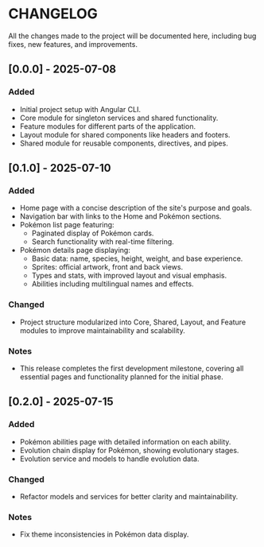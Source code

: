# CHANGELOG
All the changes made to the project will be documented here, including bug fixes, new features, and improvements.
## [0.0.0] - 2025-07-08
### Added
- Initial project setup with Angular CLI.
- Core module for singleton services and shared functionality.
- Feature modules for different parts of the application.
- Layout module for shared components like headers and footers.
- Shared module for reusable components, directives, and pipes.


## [0.1.0] - 2025-07-10

### Added
- Home page with a concise description of the site's purpose and goals.
- Navigation bar with links to the Home and Pokémon sections.
- Pokémon list page featuring:
  - Paginated display of Pokémon cards.
  - Search functionality with real-time filtering.
- Pokémon details page displaying:
  - Basic data: name, species, height, weight, and base experience.
  - Sprites: official artwork, front and back views.
  - Types and stats, with improved layout and visual emphasis.
  - Abilities including multilingual names and effects.

### Changed
- Project structure modularized into Core, Shared, Layout, and Feature modules to improve maintainability and scalability.

### Notes
- This release completes the first development milestone, covering all essential pages and functionality planned for the initial phase.

## [0.2.0] - 2025-07-15

### Added
- Pokémon abilities page with detailed information on each ability.
- Evolution chain display for Pokémon, showing evolutionary stages.
- Evolution service and models to handle evolution data.
### Changed
- Refactor models and services for better clarity and maintainability.

### Notes
- Fix theme inconsistencies in Pokémon data display.

